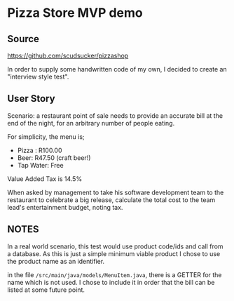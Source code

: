 # Pizza Store MVP demo #

## Source ##
https://github.com/scudsucker/pizzashop

In order to supply some handwritten code of my own, I decided to create an "interview style test".

## User Story ##
Scenario: a restaurant point of sale needs to provide an accurate bill at the end of the night, for an arbitrary number of people eating.

For simplicity, the menu is;

- Pizza : R100.00
- Beer: R47.50  (craft beer!)
- Tap Water: Free

Value Added Tax is 14.5%

When asked by management to take his software development team to the restaurant to celebrate a big release, calculate the total cost to the team lead's entertainment budget, noting tax.

## NOTES ##

In a real world scenario, this test would use product code/ids and call from a database. As this is just a simple minimum viable product I chose to use the product name as an identifier.

in the file `/src/main/java/models/MenuItem.java`, there is a GETTER for the name which is not used. I chose to include it in order that the bill can be listed at some future point.